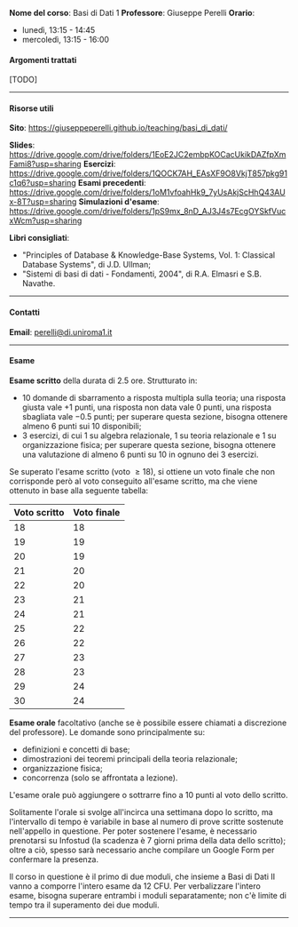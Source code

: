 **Nome del corso**: Basi di Dati 1
**Professore**: Giuseppe Perelli
**Orario**:
- lunedì, 13:15 - 14:45
- mercoledì, 13:15 - 16:00

#### Argomenti trattati

[TODO]
___
#### Risorse utili

**Sito**: https://giuseppeperelli.github.io/teaching/basi_di_dati/

**Slides**: https://drive.google.com/drive/folders/1EoE2JC2embpKOCacUkikDAZfpXmFami8?usp=sharing
**Esercizi**: https://drive.google.com/drive/folders/1QOCK7AH_EAsXF9O8VkjT857pkg91c1q6?usp=sharing
**Esami precedenti**: https://drive.google.com/drive/folders/1oM1vfoahHk9_7yUsAkjScHhQ43AUx-8T?usp=sharing
**Simulazioni d'esame**: https://drive.google.com/drive/folders/1pS9mx_8nD_AJ3J4s7EcgOYSkfVucxWcm?usp=sharing

**Libri consigliati**:
- "Principles of Database & Knowledge-Base Systems, Vol. 1: Classical Database Systems", di J.D. Ullman;
- "Sistemi di basi di dati - Fondamenti, 2004", di R.A. Elmasri e S.B. Navathe.
___
#### Contatti

**Email**: perelli@di.uniroma1.it
___
#### Esame

**Esame scritto** della durata di 2.5 ore. Strutturato in:
- $10$ domande di sbarramento a risposta multipla sulla teoria; una risposta giusta vale $+1$ punti, una risposta non data vale $0$ punti, una risposta sbagliata vale $-0.5$ punti; per superare questa sezione, bisogna ottenere almeno $6$ punti sui $10$ disponibili;
- $3$ esercizi, di cui $1$ su algebra relazionale, $1$ su teoria relazionale e $1$ su organizzazione fisica; per superare questa sezione, bisogna ottenere una valutazione di almeno $6$ punti su $10$ in ognuno dei $3$ esercizi.

Se superato l'esame scritto (voto $\ge 18$), si ottiene un voto finale che non corrisponde però al voto conseguito all'esame scritto, ma che viene ottenuto in base alla seguente tabella:

| Voto scritto | Voto finale |
| ------------ | ----------- |
| 18           | 18          |
| 19           | 19          |
| 20           | 19          |
| 21           | 20          |
| 22           | 20          |
| 23           | 21          |
| 24           | 21          |
| 25           | 22          |
| 26           | 22          |
| 27           | 23          |
| 28           | 23          |
| 29           | 24          |
| 30           | 24          |

**Esame orale** facoltativo (anche se è possibile essere chiamati a discrezione del professore). Le domande sono principalmente su:
- definizioni e concetti di base;
- dimostrazioni dei teoremi principali della teoria relazionale;
- organizzazione fisica;
- concorrenza (solo se affrontata a lezione). 

L'esame orale può aggiungere o sottrarre fino a $10$ punti al voto dello scritto.

Solitamente l'orale si svolge all'incirca una settimana dopo lo scritto, ma l'intervallo di tempo è variabile in base al numero di prove scritte sostenute nell'appello in questione. Per poter sostenere l'esame, è necessario prenotarsi su Infostud (la scadenza è 7 giorni prima della data dello scritto); oltre a ciò, spesso sarà necessario anche compilare un Google Form per confermare la presenza.

Il corso in questione è il primo di due moduli, che insieme a Basi di Dati II vanno a comporre l'intero esame da 12 CFU. Per verbalizzare l'intero esame, bisogna superare entrambi i moduli separatamente; non c'è limite di tempo tra il superamento dei due moduli.
___
